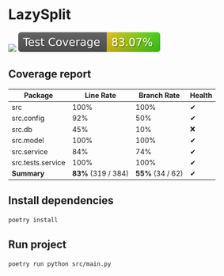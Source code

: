 # LazySplit

![](https://github.com/linkstaple/SQR-project-S24/actions/workflows/deploy.yml/badge.svg)
![](https://raw.githubusercontent.com/linkstaple/SQR-project-S24/_xml_coverage_reports/data/main/badge.svg)

## Coverage report

<!-- BEGIN REPORT -->
Package | Line Rate | Branch Rate | Health
-------- | --------- | ----------- | ------
src | 100% | 100% | ✔
src.config | 92% | 50% | ✔
src.db | 45% | 10% | ❌
src.model | 100% | 100% | ✔
src.service | 84% | 74% | ✔
src.tests.service | 100% | 100% | ✔
**Summary** | **83%** (319 / 384) | **55%** (34 / 62) | ✔
<!-- END REPORT -->






## Install dependencies
`poetry install`

## Run project
`poetry run python src/main.py`
